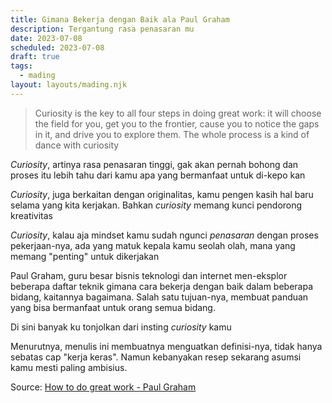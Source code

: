 ```yaml
---
title: Gimana Bekerja dengan Baik ala Paul Graham
description: Tergantung rasa penasaran mu
date: 2023-07-08
scheduled: 2023-07-08
draft: true
tags:
  - mading
layout: layouts/mading.njk
---
```


> Curiosity is the key to all four steps in doing great work: it will choose the field for you, get you to the frontier, cause you to notice the gaps in it, and drive you to explore them. The whole process is a kind of dance with curiosity

*Curiosity*, artinya rasa penasaran tinggi, gak akan pernah bohong dan proses itu lebih tahu dari kamu apa yang bermanfaat untuk di-kepo kan

*Curiosity*, juga berkaitan dengan originalitas, kamu pengen kasih hal baru selama yang kita kerjakan. Bahkan *curiosity* memang kunci pendorong kreativitas

*Curiosity*, kalau aja mindset kamu sudah ngunci *penasaran* dengan proses pekerjaan-nya, ada yang matuk kepala kamu seolah olah, mana yang memang "penting" untuk dikerjakan

Paul Graham, guru besar bisnis teknologi dan internet men-eksplor beberapa daftar teknik gimana cara bekerja dengan baik dalam beberapa bidang, kaitannya bagaimana. Salah satu tujuan-nya, membuat panduan yang bisa bermanfaat untuk orang semua bidang. 

Di sini banyak ku tonjolkan dari insting *curiosity* kamu

Menurutnya, menulis ini membuatnya menguatkan definisi-nya, tidak hanya sebatas cap "kerja keras". Namun kebanyakan resep sekarang asumsi kamu mesti paling ambisius.

Source: [How to do great work - Paul Graham](http://paulgraham.com/greatwork.html)